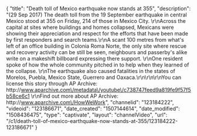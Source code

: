 {
    "title": "Death toll of Mexico earthquake now stands at 355",
    "description": "(29 Sep 2017) The death toll from the 19 September earthquake in central Mexico stood at 355 on Friday, 214 of those in Mexico City. \r\nAcross the capital at sites where buildings and homes collapsed, Mexicans were showing their appreciation and respect for the efforts that have been made by first responders and search teams.\r\nA scant 100 metres from what's left of an office building in Colonia Roma Norte, the only site where rescue and recovery activity can be still be seen, neighbours and passerby's alike write on a makeshift billboard expressing there support. \r\nOne resident spoke of how the whole community pitched in to help when they learned of the collapse. \r\nThe earthquake also caused fatalities in the states of Morelos, Puebla, Mexico State, Guerrero and Oaxaca.\r\n\r\n\r\nYou can license this story through AP Archive: http:\/\/www.aparchive.com\/metadata\/youtube\/c738747feed9a819fe9f57f5b58ce6c1 \r\nFind out more about AP Archive: http:\/\/www.aparchive.com\/HowWeWork",
    "channelid": "123184222",
    "videoid": "123186671",
    "date_created": "1507144614",
    "date_modified": "1508436475",
    "type": "captivate",
    "layout": "channelVideo",
    "url": "\/c1\/death-toll-of-mexico-earthquake-now-stands-at-355\/123184222-123186671"
}